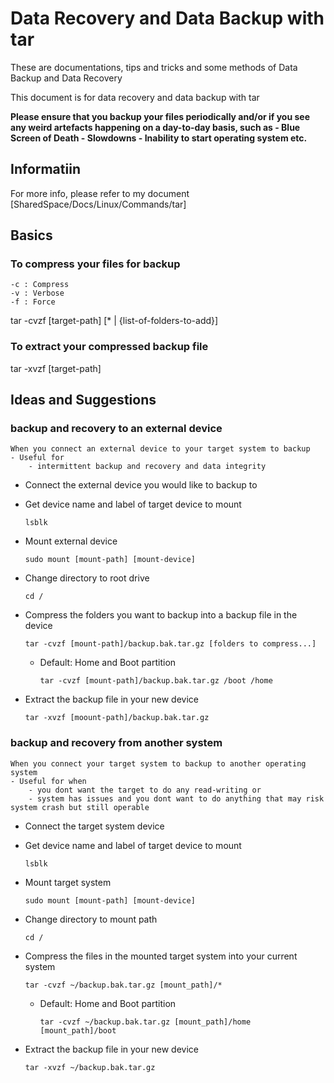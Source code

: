 # Data Recovery and Data Backup with tar

These are documentations, tips and tricks and some methods of Data Backup and Data Recovery

This document is for data recovery and data backup with tar

<b>
Please ensure that you backup your files periodically and/or if you see any weird artefacts happening on a day-to-day basis, such as
- Blue Screen of Death
- Slowdowns
- Inability to start operating system etc.
</b>

## Informatiin

For more info, please refer to my document [SharedSpace/Docs/Linux/Commands/tar]

## Basics

### To compress your files for backup
```
-c : Compress
-v : Verbose
-f : Force
```

tar -cvzf [target-path] [* | {list-of-folders-to-add}]

### To extract your compressed backup file

tar -xvzf [target-path]

## Ideas and Suggestions

### backup and recovery to an external device
```
When you connect an external device to your target system to backup
- Useful for
	- intermittent backup and recovery and data integrity
```

- Connect the external device you would like to backup to

- Get device name and label of target device to mount
	```console
	lsblk
	```

- Mount external device
	```console
	sudo mount [mount-path] [mount-device]
	```

- Change directory to root drive
	```console
	cd /
	```

- Compress the folders you want to backup into a backup file in the device
	```
	tar -cvzf [mount-path]/backup.bak.tar.gz [folders to compress...]
	```
	- Default: Home and Boot partition
		```console
		tar -cvzf [mount-path]/backup.bak.tar.gz /boot /home	
		```

- Extract the backup file in your new device
	```
	tar -xvzf [moount-path]/backup.bak.tar.gz
	```

### backup and recovery from another system
```
When you connect your target system to backup to another operating system
- Useful for when 
	- you dont want the target to do any read-writing or
	- system has issues and you dont want to do anything that may risk system crash but still operable
```
- Connect the target system device

- Get device name and label of target device to mount
	```console
	lsblk
	```
- Mount target system
	```console
	sudo mount [mount-path] [mount-device]
	```

- Change directory to mount path
	```console
	cd /
	```

- Compress the files in the mounted target system into your current system
	```
	tar -cvzf ~/backup.bak.tar.gz [mount_path]/*
	```
	- Default: Home and Boot partition
		```console
		tar -cvzf ~/backup.bak.tar.gz [mount_path]/home [mount_path]/boot
		```

- Extract the backup file in your new device
	```
	tar -xvzf ~/backup.bak.tar.gz
	```

